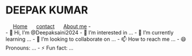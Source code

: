 <html>
  <body>
<div>
<h1>DEEPAK KUMAR</h1>
<a href="Home">Home</a>
<a href="contact">contact</a>
<a href="About me">About me</a>
-</div>
<style>
  a{
    margin-left:20px;
    }
</style>
- 👋 Hi, I’m @Deepaksaini2024
- 👀 I’m interested in ...
- 🌱 I’m currently learning ...
- 💞️ I’m looking to collaborate on ...
- 📫 How to reach me ...
- 😄 Pronouns: ...
- ⚡ Fun fact: ...
  </body>
</html>
<!---
Deepaksaini2024/Deepaksaini2024 is a ✨ special ✨ repository because its `README.md` (this file) appears on your GitHub profile.
You can click the Preview link to take a look at your changes.
--->
